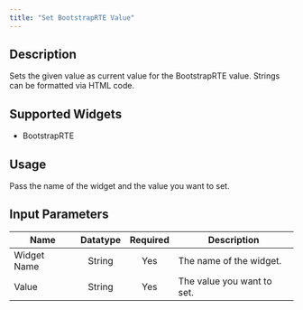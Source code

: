 ```yaml
---
title: "Set BootstrapRTE Value"
---
```

## Description
Sets the given value as current value for the BootstrapRTE value. Strings can be formatted via HTML code.

## Supported Widgets
+ BootstrapRTE

## Usage
Pass the name of the widget and the value you want to set.

## Input Parameters

Name | Datatype | Required | Description
---- |:--------:| :-------:|---------------
Widget Name | String | Yes | The name of the widget.
Value | String | Yes | The value you want to set.
